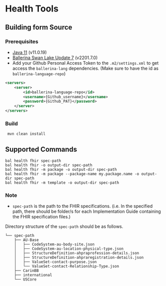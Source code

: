 # Health Tools

## Building form Source
### Prerequisites
- [Java 11](https://openjdk.org/projects/jdk/11/) (v11.0.19)
- [Ballerina Swan Lake Update 7](https://ballerina.io/downloads/) (v2201.7.0)
- Add your Github Personal Access Token to the `.m2/settings.xml` to get access the `ballerina-lang` dependencies.
  (Make sure to have the id as `ballerina-language-repo`)
```xml
<servers>
    <server>
        <id>ballerina-language-repo</id>
        <username>{Github_username}</username>
        <password>{Github_PAT}</password>
    </server>
</servers>
```
### Build
```shell
 mvn clean install
```

## Supported Commands
```shell
bal health fhir spec-path
bal health fhir -o output-dir spec-path
bal health fhir -m package -o output-dir spec-path
bal health fhir -m package --package-name my.package.name -o output-dir spec-path
bal health fhir -m template -o output-dir spec-path
```
### Note
- `spec-path` is the path to the FHIR specifications. (i.e. In the specified path, there should be folder/s for each 
Implementation Guide containing the FHIR specification files.)

Directory structure of the `spec-path` should be as follows.
```shell
└── spec-path
    ├── AU-Base
    │   ├── CodeSystem-au-body-site.json
    │   ├── CodeSystem-au-location-physical-type.json
    │   ├── StructureDefinition-ahpraprofession-details.json
    │   ├── StructureDefinition-ahpraregistration-details.json
    │   ├── ValueSet-contact-purpose.json
    │   └── ValueSet-contact-Relationship-Type.json
    ├── CarinBB
    ├── international
    └── USCore
```

